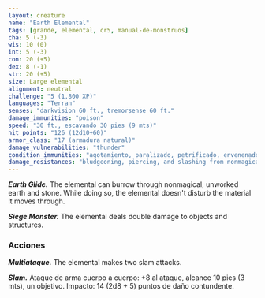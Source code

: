 ```yaml
---
layout: creature
name: "Earth Elemental"
tags: [grande, elemental, cr5, manual-de-monstruos]
cha: 5 (-3)
wis: 10 (0)
int: 5 (-3)
con: 20 (+5)
dex: 8 (-1)
str: 20 (+5)
size: Large elemental
alignment: neutral
challenge: "5 (1,800 XP)"
languages: "Terran"
senses: "darkvision 60 ft., tremorsense 60 ft."
damage_immunities: "poison"
speed: "30 ft., escavando 30 pies (9 mts)"
hit_points: "126 (12d10+60)"
armor_class: "17 (armadura natural)"
damage_vulnerabilities: "thunder"
condition_immunities: "agotamiento, paralizado, petrificado, envenenado, unconscious"
damage_resistances: "bludgeoning, piercing, and slashing from nonmagical weapons"
---
```


***Earth Glide.*** The elemental can burrow through nonmagical, unworked earth and stone. While doing so, the elemental doesn't disturb the material it moves through.

***Siege Monster.*** The elemental deals double damage to objects and structures.

### Acciones

***Multiataque.*** The elemental makes two slam attacks.

***Slam.*** Ataque de arma cuerpo a cuerpo: +8 al ataque, alcance 10 pies (3 mts), un objetivo. Impacto: 14 (2d8 + 5) puntos de daño contundente.